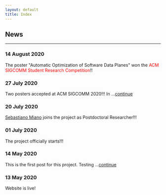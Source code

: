 ```yaml
---
layout: default
title: Index
---
```


## News
---  

### 14 August 2020
The poster "Automatic Optimization of Software Data Planes" won the <span style="color:red">ACM SIGCOMM Student Research Competition</span>!!

### 27 July 2020
Two posters accepted at ACM SIGCOMM 2020!!! In ...[continue](_posts/2020-07-27-2sigcommposters.md)

### 20 July 2020
[Sebastiano Miano](https://sebymiano.github.io/) joins the project as Postdoctoral Researcher!!!

### 01 July 2020
The project officially starts!!!

### 14 May 2020
This is the first post for this project. Testing ...[continue](_posts/2020-05-14-test-post.md)

### 13 May 2020
Website is live!

